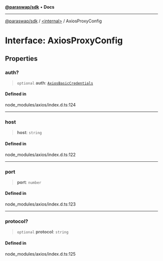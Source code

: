 [**@paraswap/sdk**](../../README.md) • **Docs**

***

[@paraswap/sdk](../../globals.md) / [\<internal\>](../README.md) / AxiosProxyConfig

# Interface: AxiosProxyConfig

## Properties

### auth?

> `optional` **auth**: [`AxiosBasicCredentials`](AxiosBasicCredentials.md)

#### Defined in

node\_modules/axios/index.d.ts:124

***

### host

> **host**: `string`

#### Defined in

node\_modules/axios/index.d.ts:122

***

### port

> **port**: `number`

#### Defined in

node\_modules/axios/index.d.ts:123

***

### protocol?

> `optional` **protocol**: `string`

#### Defined in

node\_modules/axios/index.d.ts:125
